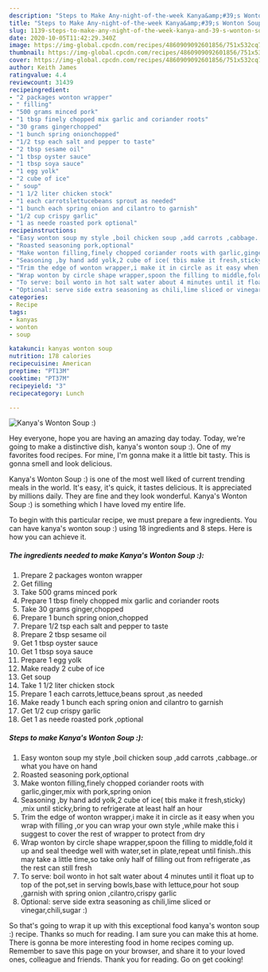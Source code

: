 ```yaml
---
description: "Steps to Make Any-night-of-the-week Kanya&amp;#39;s Wonton Soup :)"
title: "Steps to Make Any-night-of-the-week Kanya&amp;#39;s Wonton Soup :)"
slug: 1139-steps-to-make-any-night-of-the-week-kanya-and-39-s-wonton-soup
date: 2020-10-05T11:42:29.340Z
image: https://img-global.cpcdn.com/recipes/4860909092601856/751x532cq70/kanyas-wonton-soup-recipe-main-photo.jpg
thumbnail: https://img-global.cpcdn.com/recipes/4860909092601856/751x532cq70/kanyas-wonton-soup-recipe-main-photo.jpg
cover: https://img-global.cpcdn.com/recipes/4860909092601856/751x532cq70/kanyas-wonton-soup-recipe-main-photo.jpg
author: Keith James
ratingvalue: 4.4
reviewcount: 31439
recipeingredient:
- "2 packages wonton wrapper"
- " filling"
- "500 grams minced pork"
- "1 tbsp finely chopped mix garlic and coriander roots"
- "30 grams gingerchopped"
- "1 bunch spring onionchopped"
- "1/2 tsp each salt and pepper to taste"
- "2 tbsp sesame oil"
- "1 tbsp oyster sauce"
- "1 tbsp soya sauce"
- "1 egg yolk"
- "2 cube of ice"
- " soup"
- "1 1/2 liter chicken stock"
- "1 each carrotslettucebeans sprout as needed"
- "1 bunch each spring onion and cilantro to garnish"
- "1/2 cup crispy garlic"
- "1 as neede roasted pork optional"
recipeinstructions:
- "Easy wonton soup my style ,boil chicken soup ,add carrots ,cabbage..or what you have on hand"
- "Roasted seasoning pork,optional"
- "Make wonton filling,finely chopped coriander roots with garlic,ginger,mix with pork,spring onion"
- "Seasoning ,by hand add yolk,2 cube of ice( tbis make it fresh,sticky) ,mix until sticky,bring to refrigerate at least half an hour"
- "Trim the edge of wonton wrapper,i make it in circle as it easy when you wrap with filling ,or you can wrap your own style ,while make this i suggest to cover the rest of wrapper to protect from dry"
- "Wrap wonton by circle shape wrapper,spoon the filling to middle,fold it up and seal theedge well with water,set in plate,repeat until finish..this may take a little time,so take only half of filling out from refrigerate ,as the rest can still fresh"
- "To serve: boil wonto in hot salt water about 4 minutes until it float up to top of the pot,set in serving bowls,base with lettuce,pour hot soup ,garnish with spring onion ,cilantro,crispy garlic"
- "Optional: serve side extra seasoning as chili,lime sliced or vinegar,chili,sugar :)"
categories:
- Recipe
tags:
- kanyas
- wonton
- soup

katakunci: kanyas wonton soup 
nutrition: 178 calories
recipecuisine: American
preptime: "PT13M"
cooktime: "PT37M"
recipeyield: "3"
recipecategory: Lunch

---
```



![Kanya&#39;s Wonton Soup :)](https://img-global.cpcdn.com/recipes/4860909092601856/751x532cq70/kanyas-wonton-soup-recipe-main-photo.jpg)

Hey everyone, hope you are having an amazing day today. Today, we're going to make a distinctive dish, kanya&#39;s wonton soup :). One of my favorites food recipes. For mine, I'm gonna make it a little bit tasty. This is gonna smell and look delicious.

Kanya&#39;s Wonton Soup :) is one of the most well liked of current trending meals in the world. It's easy, it's quick, it tastes delicious. It is appreciated by millions daily. They are fine and they look wonderful. Kanya&#39;s Wonton Soup :) is something which I have loved my entire life.




To begin with this particular recipe, we must prepare a few ingredients. You can have kanya&#39;s wonton soup :) using 18 ingredients and 8 steps. Here is how you can achieve it.

<!--inarticleads1-->

##### The ingredients needed to make Kanya&#39;s Wonton Soup :):

1. Prepare 2 packages wonton wrapper
1. Get  filling
1. Take 500 grams minced pork
1. Prepare 1 tbsp finely chopped mix garlic and coriander roots
1. Take 30 grams ginger,chopped
1. Prepare 1 bunch spring onion,chopped
1. Prepare 1/2 tsp each salt and pepper to taste
1. Prepare 2 tbsp sesame oil
1. Get 1 tbsp oyster sauce
1. Get 1 tbsp soya sauce
1. Prepare 1 egg yolk
1. Make ready 2 cube of ice
1. Get  soup
1. Take 1 1/2 liter chicken stock
1. Prepare 1 each carrots,lettuce,beans sprout ,as needed
1. Make ready 1 bunch each spring onion and cilantro to garnish
1. Get 1/2 cup crispy garlic
1. Get 1 as neede roasted pork ,optional




<!--inarticleads2-->

##### Steps to make Kanya&#39;s Wonton Soup :):

1. Easy wonton soup my style ,boil chicken soup ,add carrots ,cabbage..or what you have on hand
1. Roasted seasoning pork,optional
1. Make wonton filling,finely chopped coriander roots with garlic,ginger,mix with pork,spring onion
1. Seasoning ,by hand add yolk,2 cube of ice( tbis make it fresh,sticky) ,mix until sticky,bring to refrigerate at least half an hour
1. Trim the edge of wonton wrapper,i make it in circle as it easy when you wrap with filling ,or you can wrap your own style ,while make this i suggest to cover the rest of wrapper to protect from dry
1. Wrap wonton by circle shape wrapper,spoon the filling to middle,fold it up and seal theedge well with water,set in plate,repeat until finish..this may take a little time,so take only half of filling out from refrigerate ,as the rest can still fresh
1. To serve: boil wonto in hot salt water about 4 minutes until it float up to top of the pot,set in serving bowls,base with lettuce,pour hot soup ,garnish with spring onion ,cilantro,crispy garlic
1. Optional: serve side extra seasoning as chili,lime sliced or vinegar,chili,sugar :)




So that's going to wrap it up with this exceptional food kanya&#39;s wonton soup :) recipe. Thanks so much for reading. I am sure you can make this at home. There is gonna be more interesting food in home recipes coming up. Remember to save this page on your browser, and share it to your loved ones, colleague and friends. Thank you for reading. Go on get cooking!
